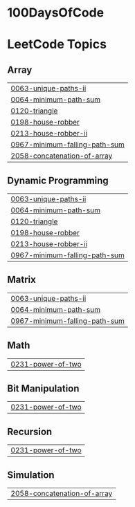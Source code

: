 # 100DaysOfCode
<!---LeetCode Topics Start-->
# LeetCode Topics
## Array
|  |
| ------- |
| [0063-unique-paths-ii](https://github.com/Sakshi07082000/100DaysOfCode/tree/master/0063-unique-paths-ii) |
| [0064-minimum-path-sum](https://github.com/Sakshi07082000/100DaysOfCode/tree/master/0064-minimum-path-sum) |
| [0120-triangle](https://github.com/Sakshi07082000/100DaysOfCode/tree/master/0120-triangle) |
| [0198-house-robber](https://github.com/Sakshi07082000/100DaysOfCode/tree/master/0198-house-robber) |
| [0213-house-robber-ii](https://github.com/Sakshi07082000/100DaysOfCode/tree/master/0213-house-robber-ii) |
| [0967-minimum-falling-path-sum](https://github.com/Sakshi07082000/100DaysOfCode/tree/master/0967-minimum-falling-path-sum) |
| [2058-concatenation-of-array](https://github.com/Sakshi07082000/100DaysOfCode/tree/master/2058-concatenation-of-array) |
## Dynamic Programming
|  |
| ------- |
| [0063-unique-paths-ii](https://github.com/Sakshi07082000/100DaysOfCode/tree/master/0063-unique-paths-ii) |
| [0064-minimum-path-sum](https://github.com/Sakshi07082000/100DaysOfCode/tree/master/0064-minimum-path-sum) |
| [0120-triangle](https://github.com/Sakshi07082000/100DaysOfCode/tree/master/0120-triangle) |
| [0198-house-robber](https://github.com/Sakshi07082000/100DaysOfCode/tree/master/0198-house-robber) |
| [0213-house-robber-ii](https://github.com/Sakshi07082000/100DaysOfCode/tree/master/0213-house-robber-ii) |
| [0967-minimum-falling-path-sum](https://github.com/Sakshi07082000/100DaysOfCode/tree/master/0967-minimum-falling-path-sum) |
## Matrix
|  |
| ------- |
| [0063-unique-paths-ii](https://github.com/Sakshi07082000/100DaysOfCode/tree/master/0063-unique-paths-ii) |
| [0064-minimum-path-sum](https://github.com/Sakshi07082000/100DaysOfCode/tree/master/0064-minimum-path-sum) |
| [0967-minimum-falling-path-sum](https://github.com/Sakshi07082000/100DaysOfCode/tree/master/0967-minimum-falling-path-sum) |
## Math
|  |
| ------- |
| [0231-power-of-two](https://github.com/Sakshi07082000/100DaysOfCode/tree/master/0231-power-of-two) |
## Bit Manipulation
|  |
| ------- |
| [0231-power-of-two](https://github.com/Sakshi07082000/100DaysOfCode/tree/master/0231-power-of-two) |
## Recursion
|  |
| ------- |
| [0231-power-of-two](https://github.com/Sakshi07082000/100DaysOfCode/tree/master/0231-power-of-two) |
## Simulation
|  |
| ------- |
| [2058-concatenation-of-array](https://github.com/Sakshi07082000/100DaysOfCode/tree/master/2058-concatenation-of-array) |
<!---LeetCode Topics End-->